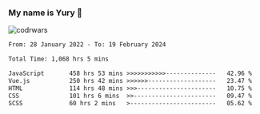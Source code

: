 ### My name is Yury 👋 
![codrwars](https://www.codewars.com/users/litury/badges/micro) 


<!--START_SECTION:waka-->

```txt
From: 28 January 2022 - To: 19 February 2024

Total Time: 1,068 hrs 5 mins

JavaScript       458 hrs 53 mins >>>>>>>>>>>--------------   42.96 %
Vue.js           250 hrs 42 mins >>>>>>-------------------   23.47 %
HTML             114 hrs 48 mins >>>----------------------   10.75 %
CSS              101 hrs 6 mins  >>-----------------------   09.47 %
SCSS             60 hrs 2 mins   >------------------------   05.62 %
```

<!--END_SECTION:waka-->

